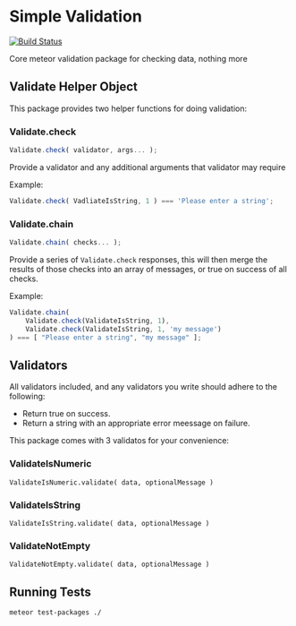 # Simple Validation

[![Build Status](https://travis-ci.org/idmontie/meteor-simple-validation.svg)](https://travis-ci.org/idmontie/meteor-simple-validation)

Core meteor validation package for checking data, nothing more

## Validate Helper Object

This package provides two helper functions for doing validation:

### Validate.check

```js
Validate.check( validator, args... );
```

Provide a validator and any additional arguments that validator may require

Example:

```js
Validate.check( VadliateIsString, 1 ) === 'Please enter a string';
```

### Validate.chain

```js
Validate.chain( checks... );
```

Provide a series of `Validate.check` responses, this will then merge the results
of those checks into an array of messages, or true on success of all checks.

Example:

```js
Validate.chain(
    Validate.check(ValidateIsString, 1),
    Validate.check(ValidateIsString, 1, 'my message')
) === [ "Please enter a string", "my message" ];
```

## Validators

All validators included, and any validators you write should adhere to the following:

* Return true on success.
* Return a string with an appropriate error meessage on failure.

This package comes with 3 validatos for your convenience:

### ValidateIsNumeric

```
ValidateIsNumeric.validate( data, optionalMessage )
```

### ValidateIsString

```
ValidateIsString.validate( data, optionalMessage )
```

### ValidateNotEmpty

```
ValidateNotEmpty.validate( data, optionalMessage )
```

## Running Tests

```
meteor test-packages ./
```